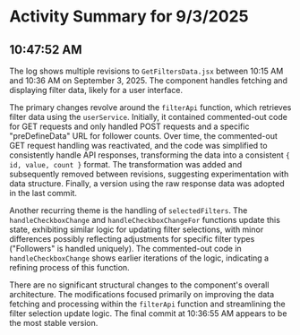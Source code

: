 # Activity Summary for 9/3/2025

## 10:47:52 AM
The log shows multiple revisions to `GetFiltersData.jsx` between 10:15 AM and 10:36 AM on September 3, 2025.  The component handles fetching and displaying filter data, likely for a user interface.

The primary changes revolve around the `filterApi` function, which retrieves filter data using the `userService`.  Initially,  it contained commented-out code for GET requests and only handled POST requests and a specific "preDefineData" URL for follower counts.  Over time, the commented-out GET request handling was reactivated, and the code was simplified to consistently handle API responses, transforming the data into a consistent `{ id, value, count }` format.  The transformation was added and subsequently removed between revisions, suggesting experimentation with data structure.  Finally, a version using the raw response data was adopted in the last commit.

Another recurring theme is the handling of `selectedFilters`. The `handleCheckboxChange` and `handleCheckboxChangeFor` functions update this state, exhibiting similar logic for updating filter selections, with minor differences possibly reflecting adjustments for specific filter types ("Followers" is handled uniquely).  The commented-out code in  `handleCheckboxChange` shows earlier iterations of the logic, indicating a refining process of this function.

There are no significant structural changes to the component's overall architecture. The modifications focused primarily on improving the data fetching and processing within the `filterApi` function and streamlining the filter selection update logic.  The final commit at 10:36:55 AM appears to be the most stable version.
